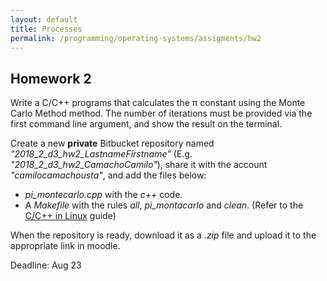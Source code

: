 ```yaml
---
layout: default
title: Processes
permalink: /programming/operating-systems/assigments/hw2
---
```


## Homework 2

Write a C/C++ programs that calculates the &pi; constant using the Monte Carlo Method method. The number of iterations must be provided via the first command line argument, and show the result on the terminal.

Create a new **private** Bitbucket repository named *"2018_2_d3_hw2_LastnameFirstname"* (E.g. *"2018_2_d3_hw2_CamachoCamilo"*),  share it with the account *"camilocamachousta"*, and add the files below:

* *pi_montecarlo.cpp* with the *c++* code.
* A *Makefile* with the rules *all*, *pi_montacarlo* and *clean*. (Refer to the [C/C++ in Linux](/cstopics/programming/c-c++/c_c++_in_linux) guide)

When the repository is ready, download it as a *.zip* file and upload it to the appropriate link in moodle.

Deadline: Aug 23
